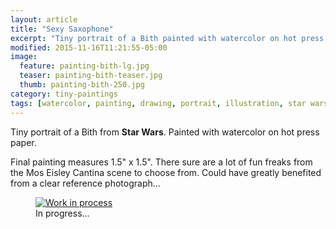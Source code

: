 ```yaml
---
layout: article
title: "Sexy Saxophone"
excerpt: "Tiny portrait of a Bith painted with watercolor on hot press paper."
modified: 2015-11-16T11:21:55-05:00
image: 
  feature: painting-bith-lg.jpg
  teaser: painting-bith-teaser.jpg
  thumb: painting-bith-250.jpg
category: tiny-paintings
tags: [watercolor, painting, drawing, portrait, illustration, star wars]
---
```


Tiny portrait of a Bith from **Star Wars**. Painted with watercolor on hot press paper.

Final painting measures 1.5\" x 1.5\". There sure are a lot of fun freaks from the Mos Eisley Cantina scene to choose from. Could have greatly benefited from a clear reference photograph...

<figure>
  <a href="{{ site.url }}/images/painting-bith-process-1-lg.jpg"><img src="{{ site.url }}/images/painting-bith-process-1-900.jpg" alt="Work in process"></a>
  <figcaption>In progress...</figcaption>
</figure>

